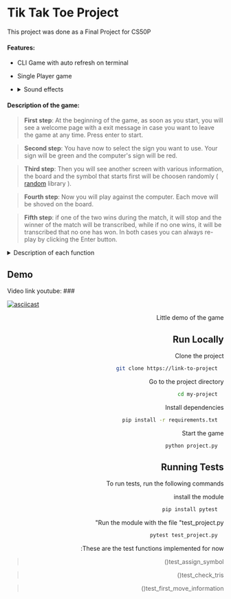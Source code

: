 # Tik Tak Toe Project

This project was done as a Final Project for CS50P

#### Features:
- CLI Game with auto refresh on terminal
- Single Player game
- <details>
  <summary>Sound effects</summary>
  
  There are some issues with sound effects in different machines, __Sound effects not supported on WSL.__

  - Windows: :white_check_mark:
  
  - WSL: :x:
  
  - Linux: :interrobang: ( Not tested yet ) 
  </details>

#### Description of the game:

> __First step__:  At the beginning of the game, as soon as you start, you will see a welcome page with a exit message in case you want to leave the game at any time. Press enter to start.

> __Second step__:  You have now to select the sign you want to use. Your sign will be green and the computer's sign will be red.

> __Third step__: Then you will see another screen with various information, the board and the symbol that starts first will be choosen randomly ( [random](https://docs.python.org/3/library/random.html) library ).

> __Fourth step__: Now you will play against the computer. Each move will be shoved on the board.

> __Fifth step__: if one of the two wins during the match, it will stop and the winner of the match will be transcribed, while if no one wins, it will be transcribed that no one has won. In both cases you can always re-play by clicking the Enter button.

<details><summary>Description of each function</summary>
<p>

  ##### Classes:
- ```Sounds``` > In this class there are 4 functions ( ```opening()```, ```game_over()```, ```win()```, ```typing``` ) and each of these functions, when called activates a sound effect.
  
- ```Player``` > This class contains everything about the player, and also a function ( ```movement()``` ) that manages the player's movement around the board.
  
- ```Bot``` > This class contains everything about the bot, and inside there is a function ( ```movement()``` ) that manages the movement of the bot around the board.

##### Functions:
- ```game()``` > This function is the main part for the game, in this function there are all the functions that are needed for the game and in addition everything related to the moment of the game is performed
  
- ```first_move_information()``` > This function checks for who moves first and then writes it down as information as soon as you start the game.
  
- ```check_first_move()``` > This function checks for who moves first and based on who moves first, the class is called so as to have its move executed, returning the symbol of who moved.
  
- ```movement_bot_message()``` > This function is called only if it's the bot's turn to move, and is called after the bot makes the move so as to be able to transcribe the position chosen by the bot, accompanied by an animation and a sound effect.
  
- ```check_tris()``` > In this function the whole check is performed if one of the two wins, returning the string with the symbol of the winner, red if it is from the bot or green if the player wins.
  
- ```assign_symbol()``` > This function assigns the symbol to each player, if the player chooses X the bot is assigned O, and vice versa, returning a dictionary with the symbol of the player and the bot.
  
- ```board()``` > This function prints the whole table placing the various symbols chosen in their positions.
 
- ```choose_symbol()``` > This function allows the player to choose the symbol, it will always be the player who chooses the symbol first.
  
- ```main()``` > This function is the first to be called and executed when the program starts, this function prints the welcome message and to start the game just press the Enter key.
  
</p>
</details>

</p>
</details>

## Demo

Video link youtube: ###

[![asciicast](https://asciinema.org/a/1mpvEY3OCAQdQCA1AUBklk0iI.svg)](https://asciinema.org/a/1mpvEY3OCAQdQCA1AUBklk0iI)
<div dir="rtl">
Little demo of the game

## Run Locally

Clone the project

```bash
  git clone https://link-to-project
```

Go to the project directory

```bash
  cd my-project
```

Install dependencies

```bash
  pip install -r requirements.txt
```

Start the game

```bash
  python project.py
```


## Running Tests

To run tests, run the following commands

install the module
```bash
  pip install pytest
```

Run the module with the file "test_project.py"
```bash
  pytest test_project.py
```

These are the test functions implemented for now:
> test_assign_symbol()

> test_check_tris()

> test_first_move_information()
